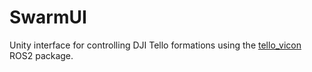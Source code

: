 # SwarmUI

Unity interface for controlling DJI Tello formations using the [tello_vicon](https://github.com/Noe-Sanchez/tello_vicon) ROS2 package.
